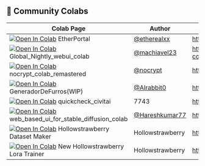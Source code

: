 ## 🦒 Community Colabs

| Colab Page | Author | Readme Page
| --- | --- | --- |
| [![Open In Colab](https://colab.research.google.com/assets/colab-badge.svg)](https://colab.research.google.com/github/etherealxx/etherportal-webui-colab/blob/master/etherportal.ipynb) EtherPortal | [@etherealxx](https://github.com/etherealxx) | https://github.com/etherealxx/etherportal-webui-colab
[![Open In Colab](https://colab.research.google.com/assets/colab-badge.svg)](https://colab.research.google.com/github/camenduru/stable-diffusion-webui-colab/blob/community/machiavel23/Global_Nightly_webui_colab.ipynb) Global_Nightly_webui_colab | [@machiavel23](https://github.com/machiavel23) | https://github.com/camenduru/stable-diffusion-webui-colab/tree/community/machiavel23
[![Open In Colab](https://colab.research.google.com/assets/colab-badge.svg)](https://colab.research.google.com/drive/1wEa-tS10h4LlDykd87TF5zzpXIIQoCmq) nocrypt_colab_remastered | [@nocrypt](https://github.com/nocrypt) | https://colab.research.google.com/drive/1wEa-tS10h4LlDykd87TF5zzpXIIQoCmq
[![Open In Colab](https://colab.research.google.com/assets/colab-badge.svg)](https://colab.research.google.com/github/AIrabbit0/FurryGenerator/blob/main/GeneradorDeFurros(WIP).ipynb) GeneradorDeFurros(WIP) | [@AIrabbit0](https://github.com/AIrabbit0) | https://github.com/AIrabbit0/FurryGenerator
[![Open In Colab](https://colab.research.google.com/assets/colab-badge.svg)](https://colab.research.google.com/drive/14Oggl1rtDvr3wAnl0gR6dgtV1eRWWFuA) quickcheck_civitai | 7743 | https://colab.research.google.com/drive/14Oggl1rtDvr3wAnl0gR6dgtV1eRWWFuA
[![Open In Colab](https://colab.research.google.com/assets/colab-badge.svg)](https://colab.research.google.com/gist/Hareshkumar77/fdfdd058437baae5bbfd80cb62a0e338/web_based_ui_for_stable_diffusion_colab.ipynb) web_based_ui_for_stable_diffusion_colab | [@Hareshkumar77](https://github.com/Hareshkumar77) | https://gist.github.com/Hareshkumar77/fdfdd058437baae5bbfd80cb62a0e338
[![Open In Colab](https://colab.research.google.com/assets/colab-badge.svg)](https://colab.research.google.com/drive/1-D58Nx782_aj_BYtJS0uPU79WAhS1ldL) Hollowstrawberry Dataset Maker | Hollowstrawberry | https://civitai.com/questions/325/guide-make-your-own-loras-easy-and-free
[![Open In Colab](https://colab.research.google.com/assets/colab-badge.svg)](https://colab.research.google.com/drive/1fs7oHytA4Va0IzDK-F8q_q9RIJRIh5Dv) New Hollowstrawberry Lora Trainer | Hollowstrawberry | https://civitai.com/questions/325/guide-make-your-own-loras-easy-and-free